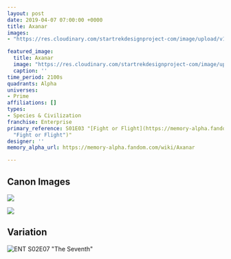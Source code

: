 ```yaml
---
layout: post
date: 2019-04-07 07:00:00 +0000
title: Axanar
images: 
- "https://res.cloudinary.com/startrekdesignproject-com/image/upload/v1554864107/Axanar.png"

featured_image:
  title: Axanar
  image: "https://res.cloudinary.com/startrekdesignproject-com/image/upload/v1554864107/Axanar.png"
  caption: ''
time_period: 2100s
quadrants: Alpha
universes:
- Prime
affiliations: []
types:
- Species & Civilization
franchise: Enterprise
primary_reference: S01E03 "[Fight or Flight](https://memory-alpha.fandom.com/wiki/Fight_or_Flight
  "Fight or Flight")"
designer: ''
memory_alpha_url: https://memory-alpha.fandom.com/wiki/Axanar

---
```

## Canon Images

![](https://res.cloudinary.com/startrekdesignproject-com/image/upload/v1554685796/Axanar1.jpg)

![](https://res.cloudinary.com/startrekdesignproject-com/image/upload/v1554685796/Axanar2.jpg)

## Variation

![ENT S02E07 "The Seventh"](https://res.cloudinary.com/startrekdesignproject-com/image/upload/v1554685796/Axanar3.jpg)